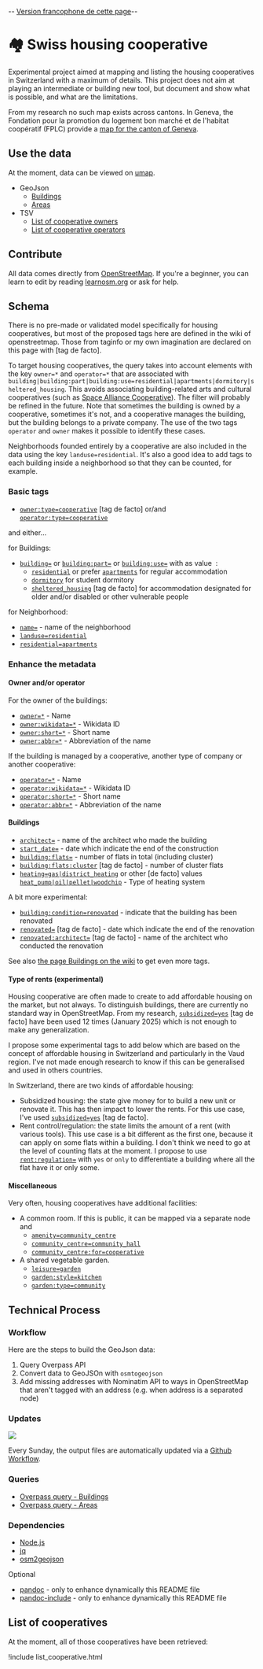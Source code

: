 -- [Version francophone de cette
page](https://github.com/imagoiq/swiss-housing-cooperative/blob/main/README.fr.md)--

# 🏘️ Swiss housing cooperative

Experimental project aimed at mapping and listing the housing
cooperatives in Switzerland with a maximum of details. This project does
not aim at playing an intermediate or building new tool, but document
and show what is possible, and what are the limitations.

From my research no such map exists across cantons. In Geneva, the
Fondation pour la promotion du logement bon marché et de l'habitat
coopératif (FPLC) provide a [map for the canton of
Geneva](https://fplc.ch/cartes/cooperatives.htm).

## Use the data

At the moment, data can be viewed on
[umap](https://umap.openstreetmap.fr/fr/map/cooperative-dhabitations-en-suisse_1140470).

-   GeoJson
    -   [Buildings](https://github.com/imagoiq/swiss-housing-cooperative/blob/main/output/swiss_housing_cooperative_buildings.geojson)
    -   [Areas](https://github.com/imagoiq/swiss-housing-cooperative/blob/main/output/swiss_housing_cooperative_areas.geojson)
-   TSV
    -   [List of cooperative
        owners](https://github.com/imagoiq/swiss-housing-cooperative/blob/main/output/swiss_housing_cooperative_list_owners.tsv)
    -   [List of cooperative
        operators](https://github.com/imagoiq/swiss-housing-cooperative/blob/main/output/swiss_housing_cooperative_list_operators.tsv)

## Contribute

All data comes directly from
[OpenStreetMap](https://www.openstreetmap.org). If you're a beginner,
you can learn to edit by reading
[learnosm.org](https://learnosm.org/fr/) or ask for help.

## Schema

There is no pre-made or validated model specifically for housing
cooperatives, but most of the proposed tags here are defined in the wiki
of openstreetmap. Those from taginfo or my own imagination are declared
on this page with \[tag de facto\].

To target housing cooperatives, the query takes into account elements
with the key `owner=*` and `operator=*` that are associated with
`building|building:part|building:use=residential|apartments|dormitory|sheltered_housing`.
This avoids associating building-related arts and cultural cooperatives
(such as [Space Alliance
Cooperative](https://www.openstreetmap.org/way/38326020)). The filter
will probably be refined in the future. Note that sometimes the building
is owned by a cooperative, sometimes it's not, and a cooperative manages
the building, but the building belongs to a private company. The use of
the two tags `operator` and `owner` makes it possible to identify these
cases.

Neighborhoods founded entirely by a cooperative are also included in the
data using the key `landuse=residential`. It's also a good idea to add
tags to each building inside a neighborhood so that they can be counted,
for example.

### Basic tags

-   [`owner:type=cooperative`](https://taginfo.openstreetmap.org/tags/owner%3Atype=cooperative)
    \[tag de facto\] or/and
    [`operator:type=cooperative`](https://wiki.openstreetmap.org/wiki/Key:operator:type)

and either...

for Buildings:

-   [`building=`](https://wiki.openstreetmap.org/wiki/Buildings) or
    [`building:part=`](https://wiki.openstreetmap.org/wiki/Key:building:part)
    or
    [`building:use=`](https://wiki.openstreetmap.org/wiki/Key:building:use)
    with as value  :
    -   [`residential`](https://wiki.openstreetmap.org/wiki/Tag:building%3Dresidential)
        or prefer
        [`apartments`](https://wiki.openstreetmap.org/wiki/Tag:building%3Dapartments)
        for regular accommodation
    -   [`dormitory`](https://wiki.openstreetmap.org/wiki/Tag:building%3Ddormitory)
        for student dormitory
    -   [`sheltered_housing`](https://taginfo.openstreetmap.org/tags/building=sheltered_housing)
        \[tag de facto\] for accommodation designated for older and/or
        disabled or other vulnerable people

for Neighborhood:

-   [`name=`](https://wiki.openstreetmap.org/wiki/Key:name) - name of
    the neighborhood
-   [`landuse=residential`](https://wiki.openstreetmap.org/wiki/Tag:landuse%3Dresidential)
-   [`residential=apartments`](https://wiki.openstreetmap.org/wiki/Tag:residential%3Dapartments)

### Enhance the metadata

#### Owner and/or operator

For the owner of the buildings:

-   [`owner=*`](https://wiki.openstreetmap.org/wiki/Key:owner) - Name
-   [`owner:wikidata=*`](https://wiki.openstreetmap.org/wiki/Key:operator#Further_details) -
    Wikidata ID
-   [`owner:short=*`](https://wiki.openstreetmap.org/wiki/Key:operator#Further_details) -
    Short name
-   [`owner:abbr=*`](https://wiki.openstreetmap.org/wiki/Key:operator#Further_details) -
    Abbreviation of the name

If the building is managed by a cooperative, another type of company or
another cooperative:

-   [`operator=*`](https://wiki.openstreetmap.org/wiki/Key:operator) -
    Name
-   [`operator:wikidata=*`](https://wiki.openstreetmap.org/wiki/Key:operator#Further_details) -
    Wikidata ID
-   [`operator:short=*`](https://wiki.openstreetmap.org/wiki/Key:operator#Further_details) -
    Short name
-   [`operator:abbr=*`](https://wiki.openstreetmap.org/wiki/Key:operator#Further_details) -
    Abbreviation of the name

#### Buildings

-   [`architect=`](https://wiki.openstreetmap.org/wiki/Key:architect) -
    name of the architect who made the building
-   [`start_date=`](https://wiki.openstreetmap.org/wiki/Key:start_date) -
    date which indicate the end of the construction
-   [`building:flats=`](https://wiki.openstreetmap.org/wiki/Key:building:flats) -
    number of flats in total (including cluster)
-   [`building:flats:cluster`](https://taginfo.openstreetmap.org/keys/building%3Aflats%3Acluster)
    \[tag de facto\] - number of cluster flats
-   [`heating=gas|district_heating`](https://wiki.openstreetmap.org/wiki/Key:heating)
    or other \[de facto\] values
    [`heat_pump|oil|pellet|woodchip`](https://taginfo.openstreetmap.org/keys/heating#values) -
    Type of heating system

A bit more experimental:

-   [`building:condition=renovated`](https://wiki.openstreetmap.org/wiki/Key:building:condition) -
    indicate that the building has been renovated
-   [`renovated=`](https://taginfo.openstreetmap.org/keys/renovated)
    \[tag de facto\] - date which indicate the end of the renovation
-   [`renovated:architect=`](https://taginfo.openstreetmap.org/keys/renovated%3Aarchitect)
    \[tag de facto\] - name of the architect who conducted the
    renovation

See also [the page Buildings on the
wiki](https://wiki.openstreetmap.org/wiki/Key:building#Additional_attributes)
to get even more tags.

#### Type of rents (experimental)

Housing cooperative are often made to create to add affordable housing
on the market, but not always. To distinguish buildings, there are
currently no standard way in OpenStreetMap. From my research,
[`subsidized=yes`](https://taginfo.openstreetmap.org/keys/subsidized)
\[tag de facto\] have been used 12 times (January 2025) which is not
enough to make any generalization.

I propose some experimental tags to add below which are based on the
concept of affordable housing in Switzerland and particularly in the
Vaud region. I've not made enough research to know if this can be
generalised and used in others countries.

In Switzerland, there are two kinds of affordable housing:

-   Subsidized housing: the state give money for to build a new unit or
    renovate it. This has then impact to lower the rents. For this use
    case, I've used
    [`subsidized=yes`](https://taginfo.openstreetmap.org/keys/subsidized)
    \[tag de facto\].
-   Rent control/regulation: the state limits the amount of a rent (with
    various tools). This use case is a bit different as the first one,
    because it can apply on some flats within a building. I don't think
    we need to go at the level of counting flats at the moment. I
    propose to use
    [`rent:regulation=`](https://taginfo.openstreetmap.org/keys/rent%3Aregulation)
    with `yes` or `only` to differentiate a building where all the flat
    have it or only some.

#### Miscellaneous

Very often, housing cooperatives have additional facilities:

-   A common room. If this is public, it can be mapped via a separate
    node and
    -   [`amenity=community_centre`](https://wiki.openstreetmap.org/wiki/Tag:amenity%3Dcommunity_centre)
    -   [`community_centre=community_hall`](https://wiki.openstreetmap.org/wiki/Tag:community_centre%3Dcommunity_hall)
    -   [`community_centre:for=cooperative`](https://wiki.openstreetmap.org/wiki/Key:community_centre:for)
-   A shared vegetable garden.
    -   [`leisure=garden`](https://wiki.openstreetmap.org/wiki/Tag:leisure=garden)
    -   [`garden:style=kitchen`](https://wiki.openstreetmap.org/wiki/Key:garden:style)
    -   [`garden:type=community`](https://wiki.openstreetmap.org/wiki/Key:garden:type)

## Technical Process

### Workflow

Here are the steps to build the GeoJson data:

1.  Query Overpass API
2.  Convert data to GeoJSOn with `osmtogeojson`
3.  Add missing addresses with Nominatim API to ways in OpenStreetMap
    that aren't tagged with an address (e.g. when address is a separated
    node)

### Updates

[![](https://github.com/imagoiq/swiss-housing-cooperative/actions/workflows/main.yml/badge.svg)](https://github.com/imagoiq/swiss-housing-cooperative/actions/workflows/main.yml)

Every Sunday, the output files are automatically updated via a [Github
Workflow](https://github.com/imagoiq/swiss-housing-cooperative/blob/main/.github/workflows/main.yml).

### Queries

-   [Overpass query -
    Buildings](https://github.com/imagoiq/swiss-housing-cooperative/blob/4594245e13e979132ae84a42135ac936a7d568b8/.github/workflows/query/overpass_query_buildings#L4-L7)
-   [Overpass query -
    Areas](https://github.com/imagoiq/swiss-housing-cooperative/blob/4594245e13e979132ae84a42135ac936a7d568b8/.github/workflows/query/overpass_query_areas#L4-L7)

### Dependencies

-   [Node.js](https://nodejs.org)
-   [jq](https://jqlang.github.io/jq/)
-   [osm2geojson](https://github.com/tyrasd/osmtogeojson)

Optional

-   [pandoc](https://pandoc.org/installing.html) - only to enhance
    dynamically this README file
-   [pandoc-include](https://github.com/DCsunset/pandoc-include) - only
    to enhance dynamically this README file

## List of cooperatives

At the moment, all of those cooperatives have been retrieved:

!include list_cooperative.html
